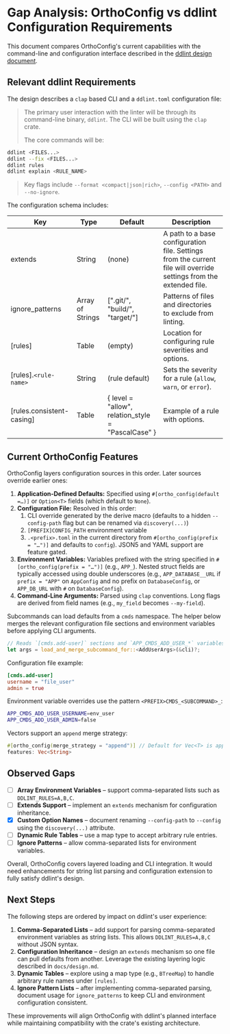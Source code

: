 # Gap Analysis: OrthoConfig vs ddlint Configuration Requirements

This document compares OrthoConfig's current capabilities with the command-line
and configuration interface described in the [ddlint design
document][ddlint-design].

## Relevant ddlint Requirements

The design describes a `clap` based CLI and a `ddlint.toml` configuration file:

> The primary user interaction with the linter will be through its command-line
> binary, `ddlint`. The CLI will be built using the `clap` crate.
>
> The core commands will be:
>
```bash
ddlint <FILES...>
ddlint --fix <FILES...>
ddlint rules
ddlint explain <RULE_NAME>
```
>
>
> Key flags include `--format <compact|json|rich>`, `--config <PATH>` and
> `--no-ignore`.

The configuration schema includes:

| Key                       | Type             | Default                                            | Description                                                                                                        |
| ------------------------- | ---------------- | -------------------------------------------------- | ------------------------------------------------------------------------------------------------------------------ |
| extends                   | String           | (none)                                             | A path to a base configuration file. Settings from the current file will override settings from the extended file. |
| ignore_patterns           | Array of Strings | [".git/", "build/", "target/"]                     | Patterns of files and directories to exclude from linting.                                                         |
| [rules]                   | Table            | (empty)                                            | Location for configuring rule severities and options.                                                              |
| [rules].`<rule-name>`     | String           | (rule default)                                     | Sets the severity for a rule (`allow`, `warn`, or `error`).                                                        |
| [rules.consistent-casing] | Table            | { level = "allow", relation_style = "PascalCase" } | Example of a rule with options.                                                                                    |

## Current OrthoConfig Features

OrthoConfig layers configuration sources in this order. Later sources override
earlier ones:

1. **Application-Defined Defaults:** Specified using
   `#[ortho_config(default =…)]` or `Option<T>` fields (which default to
   `None`).
2. **Configuration File:** Resolved in this order:
   1. CLI override generated by the derive macro (defaults to a hidden
      `--config-path` flag but can be renamed via `discovery(...)`)
   2. `[PREFIX]CONFIG_PATH` environment variable
   3. `.<prefix>.toml` in the current directory
      from `#[ortho_config(prefix = "…")]` and defaults to `config`). JSON5 and
      YAML support are feature gated.
3. **Environment Variables:** Variables prefixed with the string specified in
   `#[ortho_config(prefix = "…")]` (e.g., `APP_`). Nested struct fields are
   typically accessed using double underscores (e.g., `APP_DATABASE__URL` if
   `prefix = "APP"` on `AppConfig` and no prefix on `DatabaseConfig`, or
   `APP_DB_URL` with `#` on `DatabaseConfig`).
4. **Command-Line Arguments:** Parsed using `clap` conventions. Long flags are
   derived from field names (e.g., `my_field` becomes `--my-field`).

Subcommands can load defaults from a `cmds` namespace. The helper below merges
the relevant configuration file sections and environment variables before
applying CLI arguments.

```rust
// Reads `[cmds.add-user]` sections and `APP_CMDS_ADD_USER_*` variables then merges with CLI
let args = load_and_merge_subcommand_for::<AddUserArgs>(&cli)?;
```

Configuration file example:

```toml
[cmds.add-user]
username = "file_user"
admin = true
```

Environment variable overrides use the pattern `<PREFIX>CMDS_<SUBCOMMAND>_`:

```bash
APP_CMDS_ADD_USER_USERNAME=env_user
APP_CMDS_ADD_USER_ADMIN=false
```

Vectors support an `append` merge strategy:

```rust
#[ortho_config(merge_strategy = "append")] // Default for Vec<T> is append
features: Vec<String>
```

## Observed Gaps

- [ ] **Array Environment Variables** – support comma-separated lists such as
  `DDLINT_RULES=A,B,C`.
- [ ] **Extends Support** – implement an `extends` mechanism for configuration
  inheritance.
- [x] **Custom Option Names** – document renaming `--config-path` to
  `--config` using the `discovery(...)` attribute.
- [ ] **Dynamic Rule Tables** – use a map type to accept arbitrary rule entries.
- [ ] **Ignore Patterns** – allow comma-separated lists for environment
  variables.

Overall, OrthoConfig covers layered loading and CLI integration. It would need
enhancements for string list parsing and configuration extension to fully
satisfy ddlint's design.

## Next Steps

The following steps are ordered by impact on ddlint's user experience:

1. **Comma-Separated Lists** – add support for parsing comma-separated
   environment variables as string lists. This allows `DDLINT_RULES=A,B,C`
   without JSON syntax.
2. **Configuration Inheritance** – design an `extends` mechanism so one file can
   pull defaults from another. Leverage the existing layering logic described
   in `docs/design.md`.
3. **Dynamic Tables** – explore using a map type (e.g., `BTreeMap`) to handle
   arbitrary rule names under `[rules]`.
4. **Ignore Pattern Lists** – after implementing comma-separated parsing,
   document usage for `ignore_patterns` to keep CLI and environment
   configuration consistent.

These improvements will align OrthoConfig with ddlint's planned interface while
maintaining compatibility with the crate's existing architecture.

<!-- markdownlint-disable-next-line MD013 -->

[ddlint-design]:
https://raw.githubusercontent.com/leynos/ddlint/refs/heads/main/docs/ddlint-design-and-road-map.md
